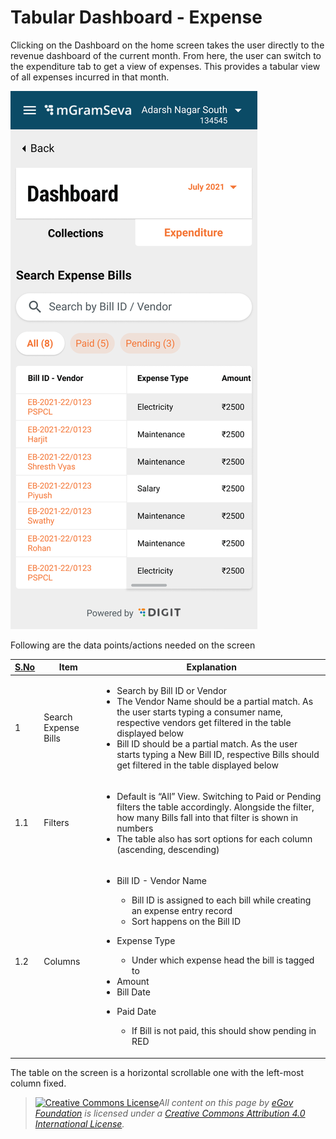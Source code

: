 # Tabular Dashboard - Expense

Clicking on the Dashboard on the home screen takes the user directly to the revenue dashboard of the current month. From here, the user can switch to the expenditure tab to get a view of expenses. This provides a tabular view of all expenses incurred in that month.

![](<../../../.gitbook/assets/image (29).png>)

Following are the data points/actions needed on the screen

| [**S.No**](http://s.no) | **Item**             | **Explanation**                                                                                                                                                                                                                                                                                                                                                                                         |
| ----------------------- | -------------------- | ------------------------------------------------------------------------------------------------------------------------------------------------------------------------------------------------------------------------------------------------------------------------------------------------------------------------------------------------------------------------------------------------------- |
| 1                       | Search Expense Bills | <ul><li>Search by Bill ID or Vendor</li><li>The Vendor Name should be a partial match. As the user starts typing a consumer name, respective vendors get filtered in the table displayed below</li><li>Bill ID should be a partial match. As the user starts typing a New Bill ID, respective Bills should get filtered in the table displayed below</li></ul>                                          |
| 1.1                     | Filters              | <ul><li>Default is “All” View. Switching to Paid or Pending filters the table accordingly. Alongside the filter, how many Bills fall into that filter is shown in numbers</li><li>The table also has sort options for each column (ascending, descending)</li></ul>                                                                                                                                     |
| 1.2                     | Columns              | <ul><li><p>Bill ID - Vendor Name</p><ul><li>Bill ID is assigned to each bill while creating an expense entry record</li><li>Sort happens on the Bill ID</li></ul></li><li><p>Expense Type</p><ul><li>Under which expense head the bill is tagged to</li></ul></li><li>Amount</li><li>Bill Date</li><li><p>Paid Date</p><ul><li>If Bill is not paid, this should show pending in RED</li></ul></li></ul> |

The table on the screen is a horizontal scrollable one with the left-most column fixed.

> [![Creative Commons License](https://i.creativecommons.org/l/by/4.0/80x15.png)_​_](http://creativecommons.org/licenses/by/4.0/)_All content on this page by_ [_eGov Foundation_](https://egov.org.in/) _is licensed under a_ [_Creative Commons Attribution 4.0 International License_](http://creativecommons.org/licenses/by/4.0/)_._
